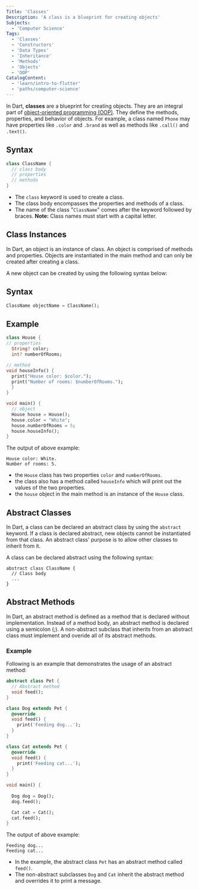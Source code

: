 ```yaml
---
Title: 'Classes'
Description: 'A class is a blueprint for creating objects'
Subjects:
  - 'Computer Science'
Tags:
  - 'Classes'
  - 'Constructors'
  - 'Data Types'
  - 'Inheritance'
  - 'Methods'
  - 'Objects'
  - 'OOP'
CatalogContent:
  - 'learn/intro-to-flutter'
  - 'paths/computer-science'
--- 
```


In Dart, **classes** are a blueprint for creating objects. They are an integral part of [object-oriented programming (OOP)](https://www.codecademy.com/resources/docs/general/programming-paradigms/object-oriented-programming). They define the methods, properties, and behavior of objects. For example, a class named `Phone` may have properties like `.color` and `.brand` as well as methods like `.call()` and `.text()`.

## Syntax

```dart
class ClassName {
  // class body
  // properties
  // methods
}
```

 - The `class` keyword is used to create a class.
 - The class body encompasses the properties and methods of a class.
 - The name of the class "`ClassName`" comes after the keyword followed by braces. **Note:** Class names must start with a capital letter.

## Class Instances

In Dart, an object is an instance of class. An object is comprised of methods and properties. Objects are instantiated in the main method and can only be created after creating a class. 

A new object can be created by using the following syntax below:

## Syntax

```dart
ClassName objectName = ClassName();
```

## Example

```dart
class House {
// properties
  String? color;
  int? numberOfRooms;

// method
void houseInfo() {
  print("House color: $color.");
  print("Number of rooms: $numberOfRooms.");
  }
}

void main() {
  // object
  House house = House();
  house.color = "White";
  house.numberOfRooms = 5;
  house.houseInfo();
}
```

The output of above example:

```Shell
House color: White.
Number of rooms: 5.
```

 - the `House` class has two properties `color` and `numberOfRooms`.
 - the class also has a method called `houseInfo` which will print out the values of the two properties.
 - the `house` object in the main method is an instance of the `House` class.

## Abstract Classes

In Dart, a class can be declared an abstract class by using the `abstract` keyword. If a class is declared abstract, new objects cannot be instantiated from that class. An abstract class' purpose is to allow other classes to inherit from it.

A class can be declared abstract using the following syntax:

```pseudo
abstract class ClassName {
  // Class body
  ...
}
```

## Abstract Methods
In Dart, an abstract method is defined as a method that is declared without implementation. Instead of a method body, an abstract method is declared using a semicolon (;).
A non-abstract subclass that inherits from an abstract class must implement and overide all of its abstract methods.

### Example

Following is an example that demonstrates the usage of an abstract method:

```dart
abstract class Pet {
  // Abstract method
  void feed();
}

class Dog extends Pet {
  @override
  void feed() {
    print('Feeding dog...');
  }
}

class Cat extends Pet {
  @override
  void feed() {
    print('Feeding cat...');
  }
}

void main() {
 
  Dog dog = Dog();
  dog.feed();

  Cat cat = Cat();
  cat.feed();
}
```

The output of above example:

```Shell
Feeding dog...
Feeding cat...
```

 - In the example, the abstract class `Pet` has an abstract method called `feed()`. 
 - The non-abstract subclasses `Dog` and `Cat` inherit the abstract method and overrides it to print a message.
   
